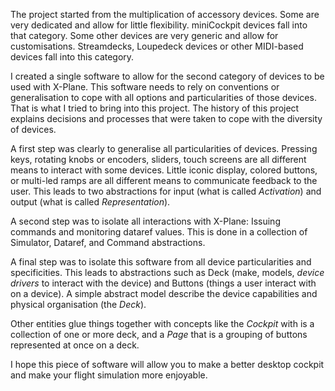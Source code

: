 The project started from the multiplication of accessory devices. Some are very dedicated and allow for little flexibility. miniCockpit devices fall into that category. Some other devices are very generic and allow for customisations. Streamdecks, Loupedeck devices or other MIDI-based devices fall into this category.

I created a single software to allow for the second category of devices to be used with X-Plane. This software needs to rely on conventions or generalisation to cope with all options and particularities of those devices. That is what I tried to bring into this project.
The history of this project explains decisions and processes that were taken to cope with the diversity of devices.

A first step was clearly to generalise all particularities of devices. Pressing keys, rotating knobs or encoders, sliders, touch screens are all different means to interact with some devices. Little iconic display, colored buttons, or multi-led ramps are all different means to communicate feedback to the user. This leads to two abstractions for input (what is called *Activation*) and output (what is called *Representation*).

A second step was to isolate all interactions with X-Plane: Issuing commands and monitoring dataref values. This is done in a collection of Simulator, Dataref, and Command abstractions.

A final step was to isolate this software from all device particularities and specificities. This leads to abstractions such as Deck (make, models, *device drivers* to interact with the device) and Buttons (things a user interact with on a device). A simple abstract model describe the device capabilities and physical organisation (the *Deck*).

Other entities glue things together with concepts like the *Cockpit* with is a collection of one or more deck, and a *Page* that is a grouping of buttons represented at once on a deck.

I hope this piece of software will allow you to make a better desktop cockpit and make your flight simulation more enjoyable.